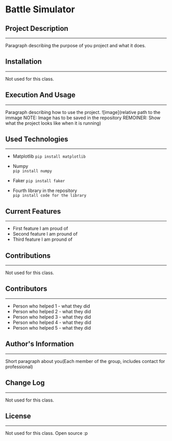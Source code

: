 # Battle Simulator

## Project Description  
---
Paragraph describing the purpose of you project and what it does.  

## Installation  
---
Not used for this class.  

## Execution And Usage  
---
Paragraph describing how to use the project.
![image](relative path to the immage NOTE: Image has to be saved in the repository REMOINER: Show what the project looks like when it is running)  

## Used Technologies  
---
+ Matplotlib
`pip install matplotlib`  

+ Numpy  
`pip install numpy`  

+ Faker 
`pip install faker`  

+ Fourth library in the repository  
`pip install code for the library`  

## Current Features  
---
+ First feature I am proud of  
+ Second feature I am pround of  
+ Third feature I am pround of  

## Contributions  
---
Not used for this class.  

## Contributors  
---
+ Person who helped 1 - what they did  
+ Person who helped 2 - what they did  
+ Person who helped 3 - what they did  
+ Person who helped 4 - what they did  
+ Person who helped 5 - what they did  

## Author's Information  
---
Short paragraph about you(Each member of the group, includes contact for professional)  

## Change Log  
---
Not used for this class.  

## License
---
Not used for this class. Open source :p